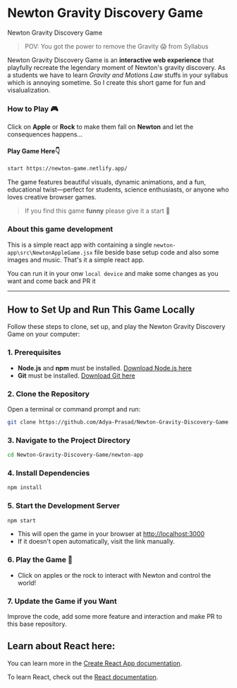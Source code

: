 # Newton Gravity Discovery Game
Newton Gravity Discovery Game

> POV: You got the power to remove the Gravity 😱 from Syllabus

Newton Gravity Discovery Game is an **interactive web experience** that playfully recreate the legendary moment of Newton's gravity discovery. As a students we have to learn _Gravity and Motions Law_ stuffs in your syllabus which is annoying sometime. So I create this short game for fun and visalualization.

### How to Play 🎮
Click on **Apple** or **Rock** to make them fall on **Newton** and let the consequences happens...

#### Play Game Here👇
```bash
start https://newton-game.netlify.app/
```

The game features beautiful visuals, dynamic animations, and a fun, educational twist—perfect for students, science enthusiasts, or anyone who loves creative browser games.

> If you find this game **funny** please give it a start 🌟

### About this game development
This is a simple react app with containing a single `newton-app\src\NewtonAppleGame.jsx` file beside base setup code and also some images and music. That's it a simple react app.

You can run it in your onw `local device` and make some changes as you want and come back and PR it

---

## How to Set Up and Run This Game Locally

Follow these steps to clone, set up, and play the Newton Gravity Discovery Game on your computer:

### 1. Prerequisites
- **Node.js** and **npm** must be installed. [Download Node.js here](https://nodejs.org/)
- **Git** must be installed. [Download Git here](https://git-scm.com/)

### 2. Clone the Repository
Open a terminal or command prompt and run:
```sh
git clone https://github.com/Adya-Prasad/Newton-Gravity-Discovery-Game.git
```

### 3. Navigate to the Project Directory
```sh
cd Newton-Gravity-Discovery-Game/newton-app
```

### 4. Install Dependencies
```sh
npm install
```

### 5. Start the Development Server
```sh
npm start
```

- This will open the game in your browser at [http://localhost:3000](http://localhost:3000)
- If it doesn't open automatically, visit the link manually.

### 6. Play the Game 🤟
- Click on apples or the rock to interact with Newton and control the world!

### 7. Update the Game if you Want
Improve the code, add some more feature and interaction and make PR to this base repository.

## Learn about React here:

You can learn more in the [Create React App documentation](https://facebook.github.io/create-react-app/docs/getting-started).

To learn React, check out the [React documentation](https://reactjs.org/).
